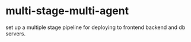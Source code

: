 # multi-stage-multi-agent
set up a multiple stage pipeline for deploying to frontend backend and db servers.
